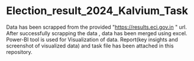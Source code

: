 # Election_result_2024_Kalvium_Task
Data has been scrapped from the provided "https://results.eci.gov.in " url.
After successfully scrapping the data , data has been merged using excel.
Power-BI tool is used for Visualization of data.
Report(key insights and screenshot of visualized data) and task file has been attached in this repository.
